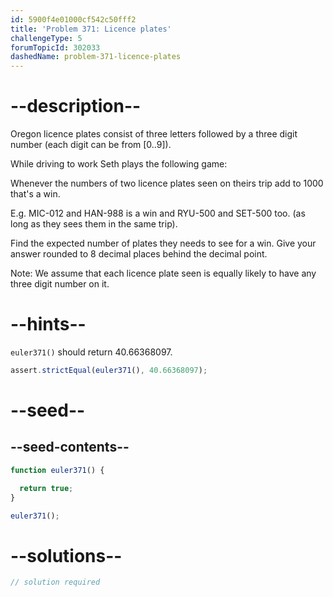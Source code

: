 ```yaml
---
id: 5900f4e01000cf542c50fff2
title: 'Problem 371: Licence plates'
challengeType: 5
forumTopicId: 302033
dashedName: problem-371-licence-plates
---
```


# --description--

Oregon licence plates consist of three letters followed by a three digit number (each digit can be from \[0..9]).

While driving to work Seth plays the following game:

Whenever the numbers of two licence plates seen on theirs trip add to 1000 that's a win.

E.g. MIC-012 and HAN-988 is a win and RYU-500 and SET-500 too. (as long as they sees them in the same trip).

Find the expected number of plates they needs to see for a win. Give your answer rounded to 8 decimal places behind the decimal point.

Note: We assume that each licence plate seen is equally likely to have any three digit number on it.

# --hints--

`euler371()` should return 40.66368097.

```js
assert.strictEqual(euler371(), 40.66368097);
```

# --seed--

## --seed-contents--

```js
function euler371() {

  return true;
}

euler371();
```

# --solutions--

```js
// solution required
```

